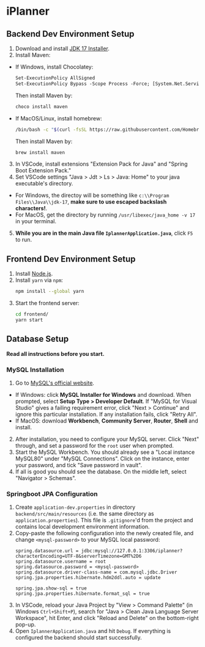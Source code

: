 # iPlanner

## Backend Dev Environment Setup

1. Download and install [JDK 17 Installer](https://www.oracle.com/java/technologies/javase/jdk17-archive-downloads.html).
2. Install Maven:
* If Windows, install Chocolatey:
  ```ps
  Set-ExecutionPolicy AllSigned
  Set-ExecutionPolicy Bypass -Scope Process -Force; [System.Net.ServicePointManager]::SecurityProtocol = [System.Net.ServicePointManager]::SecurityProtocol -bor 3072; iex ((New-Object System.Net.WebClient).DownloadString('https://community.chocolatey.org/install.ps1'))
  ```
  Then install Maven by:
  ```ps
  choco install maven
  ```
* If MacOS/Linux, install homebrew:
  ```sh
  /bin/bash -c "$(curl -fsSL https://raw.githubusercontent.com/Homebrew/install/HEAD/install.sh)"
  ```
  Then install Maven by:
  ```sh
  brew install maven
  ```

3. In VSCode, install extensions "Extension Pack for Java" and "Spring Boot Extension Pack."
4. Set VSCode settings "Java > Jdt > Ls > Java: Home" to your java executable's directory.
* For Windows, the directoy will be something like `c:\\Program Files\\Java\\jdk-17`, **make sure to use escaped backslash characters!**.
* For MacOS, get the directory by running `/usr/libexec/java_home -v 17` in your terminal.
5. **While you are in the main Java file `IplannerApplication.java`**, click `F5` to run.

## Frontend Dev Environment Setup

1. Install [Node.js](https://nodejs.org/en/download/).
2. Install `yarn` via `npm`:
   ```sh
   npm install --global yarn
   ```
3. Start the frontend server:
   ```sh
   cd frontend/
   yarn start
   ```

## Database Setup

**Read all instructions before you start.**

### MySQL Installation

1. Go to [MySQL's official website](https://dev.mysql.com/downloads/).
- If Windows: click **MySQL Installer for Windows** and download. When prompted, select **Setup Type > Developer Default**. If "MySQL for Visual Studio" gives a failing requirement error, click "Next > Continue" and ignore this particular installation. If any installation fails, click "Retry All".
- If MacOS: download **Workbench**, **Community Server**, **Router**, **Shell** and install.
2. After installation, you need to configure your MySQL server. Click "Next" through, and set a password for the `root` user when prompted.
3. Start the MySQL Workbench. You should already see a "Local instance MySQL80" under "MySQL Connections". Click on the instance, enter your password, and tick "Save password in vault".
4. If all is good you should see the database. On the middle left, select "Navigator > Schemas".

### Springboot JPA Configuration

1. Create `application-dev.properties` in directory `backend/src/main/resources` (i.e. the same directory as `application.properties`). This file is `.gitignore`'d from the project and contains local development environment information.
2. Copy-paste the following configuration into the newly created file, and change `<mysql-password>` to your MySQL local password:
   ```
   spring.datasource.url = jdbc:mysql://127.0.0.1:3306/iplanner?characterEncoding=UTF-8&serverTimezone=GMT%2D6
   spring.datasource.username = root
   spring.datasource.password = <mysql-password>
   spring.datasource.driver-class-name = com.mysql.jdbc.Driver
   spring.jpa.properties.hibernate.hdm2ddl.auto = update

   spring.jpa.show-sql = true
   spring.jpa.properties.hibernate.format_sql = true
   ```
3. In VSCode, reload your Java Project by "View > Command Palette" (in Windows `Ctrl+Shift+P`), search for "Java > Clean Java Language Server Workspace", hit Enter, and click "Reload and Delete" on the bottom-right pop-up.
4. Open `IplannerApplication.java` and hit `Debug`. If everything is configured the backend should start successfully.
